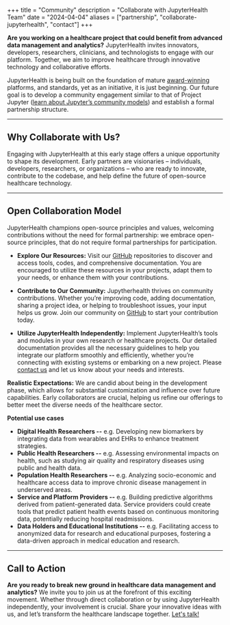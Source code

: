 +++
title = "Community"
description = "Collaborate with JupyterHealth Team"
date = "2024-04-04"
aliases = ["partnership", "collaborate-jupyterhealth", "contact"]
+++


**Are you working on a healthcare project that could benefit from advanced data management and analytics?** JupyterHealth invites innovators, developers, researchers, clinicians, and technologists to engage with our platform. Together, we aim to improve healthcare through innovative technology and collaborative efforts.

JupyterHealth is being built on the foundation of mature [award-winning](https://www.whitehouse.gov/ostp/news-updates/2024/03/21/white-house-office-of-science-technology-policy-announces-year-of-open-science-recognition-challenge-winners/) platforms, and standards, yet as an initiative, it is just beginning. Our future goal is to develop a community engagement similar to that of Project Jupyter ([learn about Jupyter’s community models](https://jupyter.org/community)) and establish a formal partnership structure.


<!-- ![JupyterHealthLogo](/images/JupyterHealthLogoGlobe.jpg) -->
---

## **Why Collaborate with Us?**
Engaging with JupyterHealth at this early stage offers a unique opportunity to shape its development. Early partners are visionaries – individuals, developers, researchers, or organizations – who are ready to innovate, contribute to the codebase, and help define the future of open-source healthcare technology.

---

## **Open Collaboration Model**

JupyterHealth champions open-source principles and values, welcoming contributions without the need for formal partnership:  we embrace open-source principles, that do not require formal partnerships for participation.

<!-- {{< adding-portfolio >}} -->
<!-- {{< profiles >}} -->

- **Explore Our Resources:** Visit our [GitHub](https://github.com/jupyterhealth) repositories to discover and access tools, codes, and comprehensive documentation. You are encouraged to utilize these resources in your projects, adapt them to your needs, or enhance them with your contributions. 

- **Contribute to Our Community:** Jupytherhealth thrives on community contributions. Whether you’re improving code, adding documentation, sharing a project idea, or helping to troubleshoot issues, your input helps us grow. Join our community on [GitHub](https://github.com/jupyterhealth) to start your contribution today. 

- **Utilize JupyterHealth Independently:** Implement JupyterHealth’s tools and modules in your own research or healthcare projects. Our detailed documentation provides all the necessary guidelines to help you integrate our platform smoothly and efficiently, whether you’re connecting with existing systems or embarking on a new project. Please [contact us](https://docs.google.com/forms/d/e/1FAIpQLSf66RoskvOgvgecltyvo5QMl6lRZLXk6sB4GJqu0I_xJG6ACg/viewform) and let us know about your needs and interests. 

**Realistic Expectations:** We are candid about being in the development phase, which allows for substantial customization and influence over future capabilities. Early collaborators are crucial, helping us refine our offerings to better meet the diverse needs of the healthcare sector.

**Potential use cases**
* **Digital Health Researchers --** e.g. Developing new biomarkers by integrating data from wearables and EHRs to enhance treatment strategies.
* **Public Health Researchers --** e.g. Assessing environmental impacts on health, such as studying air quality and respiratory diseases using public and health data.
* **Population Health Researchers --** e.g. Analyzing socio-economic and healthcare access data to improve chronic disease management in underserved areas.
* **Service and Platform Providers --** e.g. Building predictive algorithms derived from patient-generated data. Service providers could create tools that predict patient health events based on continuous monitoring data, potentially reducing hospital readmissions.
* **Data Holders and Educational Institutions --** e.g. Facilitating access to anonymized data for research and educational purposes, fostering a data-driven approach in medical education and research.



---

## **Call to Action** 
**Are you ready to break new ground in healthcare data management and analytics?** We invite you to join us at the forefront of this exciting movement. Whether through direct collaboration or by using JupyterHealth independently,  your involvement is crucial.  Share your innovative ideas with us, and let’s transform the healthcare landscape together. [Let's talk!](https://docs.google.com/forms/d/e/1FAIpQLSf66RoskvOgvgecltyvo5QMl6lRZLXk6sB4GJqu0I_xJG6ACg/viewform)



